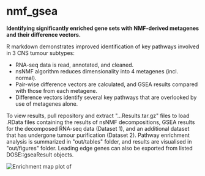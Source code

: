 # nmf_gsea
**Identifying significantly enriched gene sets with NMF-derived metagenes and their difference vectors.**

R markdown demonstrates improved identification of key pathways involved in 3 CNS tumour subtypes: 
 - RNA-seq data is read, annotated, and cleaned.
 - nsNMF algorithm reduces dimensionality into 4 metagenes (incl. normal).
 - Pair-wise difference vectors are calculated, and GSEA results compared with those from each metagene.
 - Difference vectors identify several key pathways that are overlooked by use of metagenes alone. 

To view results, pull repository and extract "...Results.tar.gz" files to load .RData files containing the results of nsNMF decompositions, GSEA results for the decomposed RNA-seq data (Dataset 1), and an additional dataset that has undergone tumour purification (Dataset 2).
Pathway enrichment analysis is summarized in "out/tables" folder, and results are visualised in "out/figures" folder. 
Leading edge genes can also be exported from listed DOSE::gseaResult objects.

![Enrichment map plot of ](https://github.com/c-lonergan/nmf_gsea/tree/main/out/figures/Dataset_1/KEGG/M_emapplot.png?raw=true)
